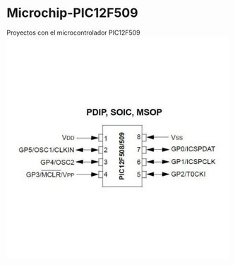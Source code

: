 # Microchip-PIC12F509
Proyectos con el microcontrolador PIC12F509
<img src="microcontrolador-pic-pic12f509-ip.jpg">